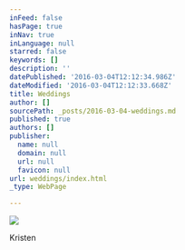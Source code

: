 ```yaml
---
inFeed: false
hasPage: true
inNav: true
inLanguage: null
starred: false
keywords: []
description: ''
datePublished: '2016-03-04T12:12:34.986Z'
dateModified: '2016-03-04T12:12:33.668Z'
title: Weddings
author: []
sourcePath: _posts/2016-03-04-weddings.md
published: true
authors: []
publisher:
  name: null
  domain: null
  url: null
  favicon: null
url: weddings/index.html
_type: WebPage

---
```

![](https://the-grid-user-content.s3-us-west-2.amazonaws.com/cfaa9f43-23fb-4026-85e3-6416f0140580.jpg)

Kristen